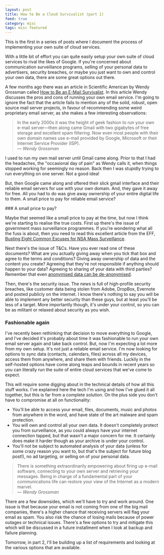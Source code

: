 ```yaml
---
layout: post
title: How to Be a Cloud Survivalist (part 1)
feed: true
category: misc
tags: misc featured
---
```


This is the first in a series of posts where I document the process of
implementing your own suite of cloud services.

With a little bit of effort you can quite easily setup your own suite of
cloud services to rival the likes of Google. If you're concerned about
communication surveillance programs, selling of your personal data to
advertisers, security breaches, or maybe you just want to own and control your own data, there are some great options out there.


<!--break-->
A few months ago there was an article in Scientific American by Wendy Grossman
called <a href="http://www.scientificamerican.com/article.cfm?id=how-to-be-an-e-mail-survivalist">How to Be an E-Mail Survivalist</a>. In this article Wendy
discusses the pros and cons of running your own email service. I'm going to
ignore the fact that the article fails to mention any of the solid, robust,
open source mail server projects, in favour of recommending some weird proprietary
email server, as she makes a few interesting observations:

<blockquote>
In the early 2000s it was the height of geek fashion to run your own e-mail server—then along came Gmail with two gigabytes of free storage and excellent spam filtering. Now even most people with their own domain names use e-mail provided by Google, Microsoft or their Internet Service Provider (ISP).
<br>&mdash;<cite> Wendy Grossman</cite>
</blockquote>

I used to run my own mail server until Gmail came along. Prior to that I had
the headaches, the &quot;occasional day of pain&quot; as Wendy calls it,
when things stopped working for seemingly no reason. Back then I was stupidly
trying to run everything on one server. Not a good idea!

But, then Google came along and oftered their slick gmail interface and their
reliable email servers for use with your own domain. And, they gave it away
for free. All you had to do was give away ownership of your entire digital life
to them. A small price to pay for reliable email service?

### A small price to pay?

Maybe that seemed like a small price to pay at the time, but now I think
we're starting to realise the true costs. First up there's the issue
of government mass surveillance programmes. If you're wondering what all the fuss is about, then you need to read this excellent article from the EFF, <a href="https://www.eff.org/deeplinks/2013/11/busting-eight-common-excuses-nsa-surveillance">Busting Eight Common Excuses for NSA Mass Surveillance</a>.

Next there's the issue of T&amp;Cs. Have you ever read one of these documents?
What are you actually giving away when you
tick that box and agree to the terms and conditions? Giving away ownership of
data and the content you create? Agreeing that they're not responsible if
anything should happen to your data? Agreeing to sharing of your data with
third parties? Remember that even
<a href="http://news.cnet.com/8301-13739_3-9826608-46.html">anonymised data
can be de-anonymised</a>.

Then, there's the security issue. The news is full of high-profile security breaches, like customer data being stolen from Adobe, DropBox, Evernote and
posted publicly on the internet. I know there's nothing to say you will be
able to implement any better security than these guys, but at least you'll be
less of a target. More importantly though, it's under your control, so you
can be as militant or relaxed about security as you wish.

### Fashionable again

I've recently been rethinking that decision to move everything to Google,
and I've decided it's probably about
time it was fashionable to run your own email server again and take back
control. But, now I'm expecting a lot more from my own setup. It's not just a
reliable email service. I'm now looking for options to sync data (contacts,
calendars, files) across all my devices, access them from anywhere, and share them with friends.  Luckily in the self-hosted options have come along leaps and bounds in recent years so you can literally run the suite of entire cloud services that we've come to expect.

This will require some digging about in the technical details of how
all this stuff works. I've explained here the tech I'm using and how I've
glued it all together, but this is far from a complete solution. On the plus
side you don't have to compromise at all on functionality:

 * You'll be able to access your email, files, documents, music and photos from anywhere in the word, and have state of the art malware and spam protection.
 * You will own and control all your own data. It doesn't completely protect you
 from surveillance, as you could always have your internet connection tapped, but
 that wasn't a major concern for me. It certainly does make it harder though as your archive is under your control.
 * You'll not be subject to automated analysis of your data (unless for some
 crazy reason you want to, but that's the subject for future blog post!),
 no ad targeting, or selling on of your personal data.

<blockquote>There is something extraordinarily empowering about firing up e-mail software, connecting to your own server and retrieving your messages. Being in charge of a fundamental part of your communications life can restore your view of the Internet as a modern marvel. <br>&mdash;<cite> Wendy Grossman</cite></blockquote>

There are a few downsides, which we'll have to try and work around. One issue
is that because your email is not coming from one of the big mail companies, there's a higher chance that receiving servers will flag your email as spam. You also risk the chance of losing mails because of power outages or technical issues.
There's a few options to try and mitigate this which will be discussed in a
future installment when I look at backup and failure planning.

Tomorrow, in part 2, I'll be building up a list of requirements and looking at the various options that are available.











